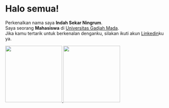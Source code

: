 # Halo semua! 
Perkenalkan nama saya **Indah Sekar Ningrum**.\
Saya seorang **Mahasiswa** di [Universitas Gadjah Mada](https://ugm.ac.id/).\
Jika kamu tertarik untuk berkenalan denganku, silakan ikuti akun [Linkedin](https://www.linkedin.com/in/indah-sekar-ningrum/)ku ya.
 
<p align="left">
<a href="https://github.com/indah0503">
  <img height="180em" src="https://github-readme-stats-eight-theta.vercel.app/api?username=indah0503&show_icons=true&theme=algolia&include_all_commits=true&count_private=true"/>
  <img height="180em" src="https://github-readme-stats-eight-theta.vercel.app/api/top-langs/?username=indah0503&layout=compact&langs_count=8&theme=algolia"/>
</a>
</p>
